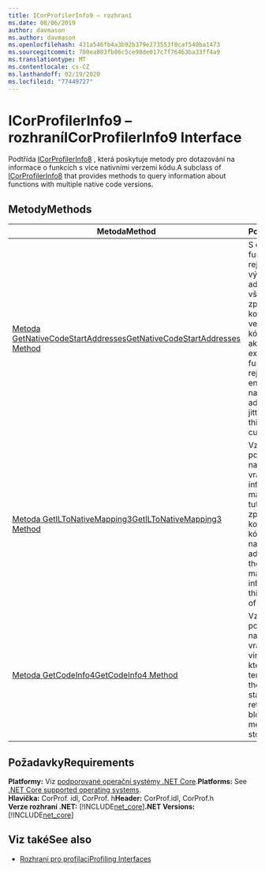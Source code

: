 ```yaml
---
title: ICorProfilerInfo9 – rozhraní
ms.date: 08/06/2019
author: davmason
ms.author: davmason
ms.openlocfilehash: 431a546fb4a3b92b379e273553f0caf540ba1473
ms.sourcegitcommit: 700ea803fb06c5ce98de017c7f76463ba33ff4a9
ms.translationtype: MT
ms.contentlocale: cs-CZ
ms.lasthandoff: 02/19/2020
ms.locfileid: "77449727"
---
```

# <a name="icorprofilerinfo9-interface"></a><span data-ttu-id="95aea-102">ICorProfilerInfo9 – rozhraní</span><span class="sxs-lookup"><span data-stu-id="95aea-102">ICorProfilerInfo9 Interface</span></span>

<span data-ttu-id="95aea-103">Podtřída [ICorProfilerInfo8](icorprofilerinfo8-interface.md) , která poskytuje metody pro dotazování na informace o funkcích s více nativními verzemi kódu.</span><span class="sxs-lookup"><span data-stu-id="95aea-103">A subclass of [ICorProfilerInfo8](icorprofilerinfo8-interface.md) that provides methods to query information about functions with multiple native code versions.</span></span>  

## <a name="methods"></a><span data-ttu-id="95aea-104">Metody</span><span class="sxs-lookup"><span data-stu-id="95aea-104">Methods</span></span>  

| <span data-ttu-id="95aea-105">Metoda</span><span class="sxs-lookup"><span data-stu-id="95aea-105">Method</span></span>|<span data-ttu-id="95aea-106">Popis</span><span class="sxs-lookup"><span data-stu-id="95aea-106">Description</span></span>|  
| ------------|-----------------|  
|[<span data-ttu-id="95aea-107">Metoda GetNativeCodeStartAddresses</span><span class="sxs-lookup"><span data-stu-id="95aea-107">GetNativeCodeStartAddresses Method</span></span>](icorprofilerinfo9-getnativecodestartaddresses-method.md)| <span data-ttu-id="95aea-108">S ohledem na functionId a rejitId vytvoří výčet počáteční adresy kódu pro všechny zpracovaných kompilátorem JIT verze tohoto kódu, který aktuálně existuje.</span><span class="sxs-lookup"><span data-stu-id="95aea-108">Given a functionId and rejitId, enumerates the native code start address of all jitted versions of this code that currently exist.</span></span> |
|[<span data-ttu-id="95aea-109">Metoda GetILToNativeMapping3</span><span class="sxs-lookup"><span data-stu-id="95aea-109">GetILToNativeMapping3 Method</span></span>](icorprofilerinfo9-getiltonativemapping3-method.md)| <span data-ttu-id="95aea-110">Vzhledem k počáteční adrese nativního kódu vrací nativní informace mapování IL pro tuto verzi zpracovaných kompilátorem JIT kódu.</span><span class="sxs-lookup"><span data-stu-id="95aea-110">Given the native code start address, returns the native to IL mapping information for this jitted version of the code.</span></span> |
|[<span data-ttu-id="95aea-111">Metoda GetCodeInfo4</span><span class="sxs-lookup"><span data-stu-id="95aea-111">GetCodeInfo4 Method</span></span>](icorprofilerinfo9-getcodeinfo4-method.md)| <span data-ttu-id="95aea-112">Vzhledem k počáteční adrese nativního kódu vrátí bloky virtuální paměti, která ukládá tento kód.</span><span class="sxs-lookup"><span data-stu-id="95aea-112">Given the native code start address, returns the blocks of virtual memory that store this code.</span></span> |

## <a name="requirements"></a><span data-ttu-id="95aea-113">Požadavky</span><span class="sxs-lookup"><span data-stu-id="95aea-113">Requirements</span></span>  
<span data-ttu-id="95aea-114">**Platformy:** Viz [podporované operační systémy .NET Core](../../../core/install/dependencies.md?pivots=os-windows).</span><span class="sxs-lookup"><span data-stu-id="95aea-114">**Platforms:** See [.NET Core supported operating systems](../../../core/install/dependencies.md?pivots=os-windows).</span></span>  
<span data-ttu-id="95aea-115">**Hlavička:** CorProf. idl, CorProf. h</span><span class="sxs-lookup"><span data-stu-id="95aea-115">**Header:** CorProf.idl, CorProf.h</span></span>  
<span data-ttu-id="95aea-116">**Verze rozhraní .NET:** [!INCLUDE[net_core](../../../../includes/net-core-22-md.md)]</span><span class="sxs-lookup"><span data-stu-id="95aea-116">**.NET Versions:** [!INCLUDE[net_core](../../../../includes/net-core-22-md.md)]</span></span>  

## <a name="see-also"></a><span data-ttu-id="95aea-117">Viz také</span><span class="sxs-lookup"><span data-stu-id="95aea-117">See also</span></span>

- [<span data-ttu-id="95aea-118">Rozhraní pro profilaci</span><span class="sxs-lookup"><span data-stu-id="95aea-118">Profiling Interfaces</span></span>](profiling-interfaces.md)
